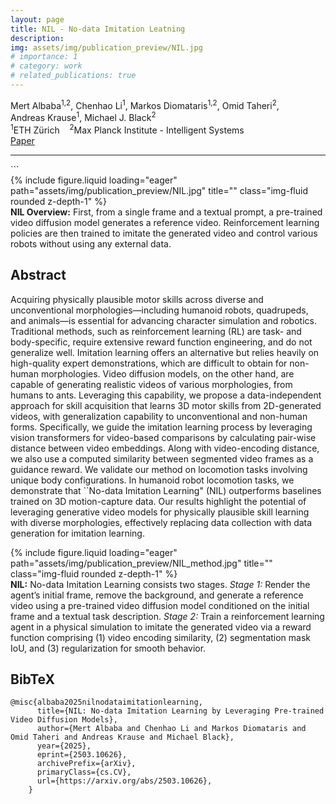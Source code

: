 ```yaml
---
layout: page
title: NIL - No-data Imitation Leatning
description:
img: assets/img/publication_preview/NIL.jpg
# importance: 1
# category: work
# related_publications: true
---
```


<div class="row mt-3">
    <div class="col-md-8 offset-md-2 text-center">
        <div class="authors"> <span class="author-block"><a>Mert Albaba</a><sup>1,2</sup>,</span>
            <span class="author-block"><a>Chenhao Li</a><sup>1</sup>,</span>
            <span class="author-block"><a>Markos Diomataris</a><sup>1,2</sup>,</span>
            <span class="author-block"><a>Omid Taheri</a><sup>2</sup>,</span> <br/>
            <span class="author-block"><a>Andreas Krause</a><sup>1</sup>,</span>
            <span class="author-block"><a>Michael J. Black</a><sup>2</sup></span>
        </div>
        <div class="affiliations mt-2">
            <sup>1</sup>ETH Zürich &nbsp;&nbsp; <sup>2</sup>Max Planck Institute - Intelligent Systems
        </div>
        <div class="links mt-3">
            <a href="https://arxiv.org/abs/2406.08472" class="btn btn-dark" target="_blank">
                <i class="fas fa-file-pdf"></i> Paper
            </a>
        </div>
    </div>
</div>
<hr> ```

<div class="row">
    <div class="col-sm mt-3 mt-md-0">
        {% include figure.liquid loading="eager" path="assets/img/publication_preview/NIL.jpg" title="" class="img-fluid rounded z-depth-1" %}
    </div>
</div>
<div class="caption">
    <b>NIL Overview:</b> First, from a single frame and a textual prompt, a pre-trained video diffusion model generates a reference video. Reinforcement learning policies are then trained to imitate the generated video and control various robots without using any external data.
</div>

<section class="section">
    <div class="row"> <div class="col-md-12"> <h2 class="title is-3">Abstract</h2>
            <div class="content"> <p>
            Acquiring physically plausible motor skills across diverse and unconventional morphologies—including humanoid robots, quadrupeds, and animals—is essential for advancing character simulation and robotics. Traditional methods, such as reinforcement learning (RL) are task- and body-specific, require extensive reward function engineering, and do not generalize well. Imitation learning offers an alternative but relies heavily on high-quality expert demonstrations, which are difficult to obtain for non-human morphologies. Video diffusion models, on the other hand, are capable of generating realistic videos of various morphologies, from humans to ants. Leveraging this capability, we propose a data-independent approach for skill acquisition that learns 3D motor skills from 2D-generated videos, with generalization capability to unconventional and non-human forms. Specifically, we guide the imitation learning process by leveraging vision transformers for video-based comparisons by calculating pair-wise distance between video embeddings. Along with video-encoding distance, we also use a computed similarity between segmented video frames as a guidance reward. We validate our method on locomotion tasks involving unique body configurations. In humanoid robot locomotion tasks, we demonstrate that ``No-data Imitation Learning" (NIL) outperforms baselines trained on 3D motion-capture data. Our results highlight the potential of leveraging generative video models for physically plausible skill learning with diverse morphologies, effectively replacing data collection with data generation for imitation learning.
                </p>
            </div>
        </div>
    </div>
</section>

<div class="row">
    <div class="col-sm mt-3 mt-md-0">
        {% include figure.liquid loading="eager" path="assets/img/publication_preview/NIL_method.jpg" title="" class="img-fluid rounded z-depth-1" %}
    </div>
</div>
<div class="caption">
    <b>NIL:</b> No-data Imitation Learning consists two stages. <i>Stage 1:</i> Render the agent’s initial frame, remove the background, and generate a reference video using a pre-trained video diffusion model conditioned on the initial frame and a textual task description. <i>Stage 2:</i> Train a reinforcement learning agent in a physical simulation to imitate the generated video via a reward function comprising (1) video encoding similarity, (2) segmentation mask IoU, and (3) regularization for smooth behavior.
</div>

<section class="section" id="BibTeX">
    <div class="is-max-desktop content">
    <h2 class="title">BibTeX</h2>
    <pre><code>@misc{albaba2025nilnodataimitationlearning,
      title={NIL: No-data Imitation Learning by Leveraging Pre-trained Video Diffusion Models}, 
      author={Mert Albaba and Chenhao Li and Markos Diomataris and Omid Taheri and Andreas Krause and Michael Black},
      year={2025},
      eprint={2503.10626},
      archivePrefix={arXiv},
      primaryClass={cs.CV},
      url={https://arxiv.org/abs/2503.10626}, 
    }</code></pre>
    </div>
</section>

